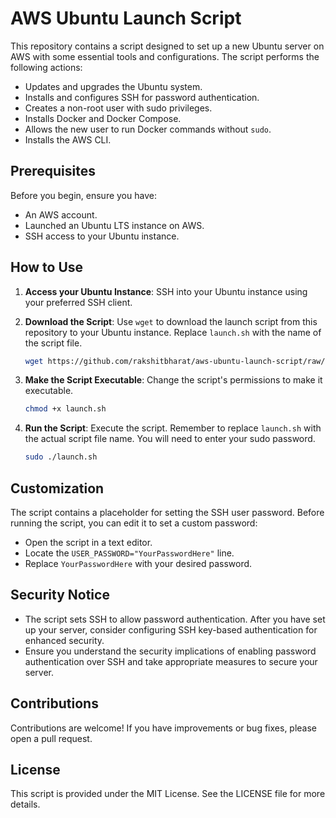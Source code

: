 # AWS Ubuntu Launch Script

This repository contains a script designed to set up a new Ubuntu server on AWS with some essential tools and configurations. The script performs the following actions:
- Updates and upgrades the Ubuntu system.
- Installs and configures SSH for password authentication.
- Creates a non-root user with sudo privileges.
- Installs Docker and Docker Compose.
- Allows the new user to run Docker commands without `sudo`.
- Installs the AWS CLI.

## Prerequisites

Before you begin, ensure you have:
- An AWS account.
- Launched an Ubuntu LTS instance on AWS.
- SSH access to your Ubuntu instance.

## How to Use

1. **Access your Ubuntu Instance**: SSH into your Ubuntu instance using your preferred SSH client.

2. **Download the Script**: Use `wget` to download the launch script from this repository to your Ubuntu instance. Replace `launch.sh` with the name of the script file.

    ```bash
    wget https://github.com/rakshitbharat/aws-ubuntu-launch-script/raw/main/launch.sh
    ```

3. **Make the Script Executable**: Change the script's permissions to make it executable.

    ```bash
    chmod +x launch.sh
    ```

4. **Run the Script**: Execute the script. Remember to replace `launch.sh` with the actual script file name. You will need to enter your sudo password.

    ```bash
    sudo ./launch.sh
    ```

## Customization

The script contains a placeholder for setting the SSH user password. Before running the script, you can edit it to set a custom password:

- Open the script in a text editor.
- Locate the `USER_PASSWORD="YourPasswordHere"` line.
- Replace `YourPasswordHere` with your desired password.

## Security Notice

- The script sets SSH to allow password authentication. After you have set up your server, consider configuring SSH key-based authentication for enhanced security.
- Ensure you understand the security implications of enabling password authentication over SSH and take appropriate measures to secure your server.

## Contributions

Contributions are welcome! If you have improvements or bug fixes, please open a pull request.

## License

This script is provided under the MIT License. See the LICENSE file for more details.
